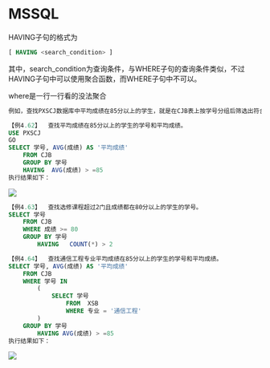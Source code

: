# MSSQL

HAVING子句的格式为
```sql
[ HAVING <search_condition> ] 
```
其中，search_condition为查询条件，与WHERE子句的查询条件类似，不过HAVING子句中可以使用聚合函数，而WHERE子句中不可以。

where是一行一行看的没法聚合


```sql
例如，查找PXSCJ数据库中平均成绩在85分以上的学生，就是在CJB表上按学号分组后筛选出符合平均成绩大于等于85的学生。

【例4.62】  查找平均成绩在85分以上的学生的学号和平均成绩。
USE PXSCJ
GO
SELECT 学号, AVG(成绩) AS '平均成绩'
	FROM CJB
	GROUP BY 学号
	HAVING  AVG(成绩) > =85
执行结果如下：
```
![](https://img1.zlogs.net/20/20200121234638.png)

```sql
【例4.63】  查找选修课程超过2门且成绩都在80分以上的学生的学号。
SELECT 学号 
	FROM CJB
	WHERE 成绩 >= 80
	GROUP BY 学号
		HAVING   COUNT(*) > 2

【例4.64】  查找通信工程专业平均成绩在85分以上的学生的学号和平均成绩。
SELECT 学号, AVG(成绩) AS '平均成绩'
	FROM CJB
	WHERE 学号 IN 
		(
			SELECT 学号
				FROM  XSB
				WHERE 专业 = '通信工程'
		)
	GROUP BY 学号
		HAVING AVG(成绩) > =85
执行结果如下：
```
![](https://img1.zlogs.net/20/20200121234639.png)



























